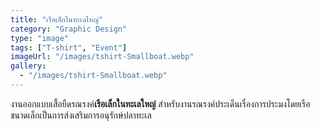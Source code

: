 ```yaml
---
title: "เรือเล็กในทะเลใหญ่"
category: "Graphic Design"
type: "image"
tags: ["T-shirt", "Event"]
imageUrl: "/images/tshirt-Smallboat.webp"
gallery:
  - "/images/tshirt-Smallboat.webp"
---
```


งานออกแบบเสื้อยืดรณรงค์**เรือเล็กในทะเลใหญ่** สำหรับงานรณรงค์ประเด็นเรื่องการประมงโดยเรือขนาดเล็กเป็นการส่งเสริมการอนุรักษ์ปลาทะเล
